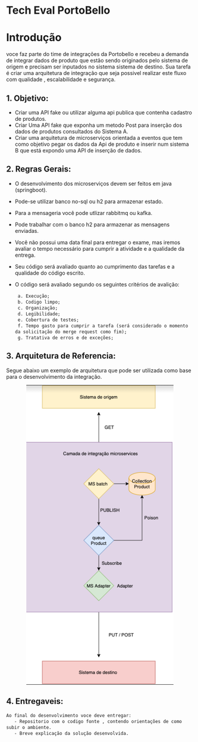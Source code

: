 
# Tech Eval PortoBello

# Introdução 
   voce faz parte do time de integrações da Portobello e recebeu a demanda de integrar dados de produto que estão sendo originados pelo sistema de origem  e precisam ser inputados no sistema sistema de destino. 
   Sua tarefa é criar uma arquitetura de integração que seja possivel realizar este fluxo com qualidade , escalabilidade e segurança. 

## 1. Objetivo:
        
  * Criar uma API fake ou utilizar alguma api publica que contenha cadastro de produtos. 
  * Criar Uma API fake que exponha um metodo Post para inserção dos dados de produtos consultados do Sistema A.
  * Criar uma arquitetura de microserviços orientada a eventos que tem como objetivo pegar os dados da Api de produto e inserir num sistema B que está expondo uma API de inserção de dados.
        
## 2. Regras Gerais:

  * O desenvolvimento dos microserviços devem ser feitos em java (springboot). 
  * Pode-se utilizar banco no-sql ou h2 para armazenar estado.
  * Para a mensageria você pode utlizar rabbitmq ou kafka.
  * Pode trabalhar com o banco h2 para armazenar as mensagens enviadas.
  * Você não possui uma data final para entregar o exame,  mas iremos avaliar o tempo necessário para cumprir a atividade e a qualidade da entrega.
  * Seu código será avaliado quanto ao cumprimento das tarefas e a qualidade do código escrito.
  * O código será avaliado segundo os seguintes critérios de avalição:
  
         a. Execução;
         b. Codigo limpo;
         c. Organização;
         d. Legibilidade;
         e. Cobertura de testes;
         f. Tempo gasto para cumprir a tarefa (será considerado o momento da solicitação do merge request como fim);
         g. Tratativa de erros e de exceções;
    
## 3. Arquitetura de Referencia:

Segue abaixo um exemplo de arquitetura que pode ser utilizada como base para o desenvolvimento da integração.

<p align="center">
<img src="imagens/fluxo.jpg" alt="Arquitetura de Referencia" title="Arquitetura de Referencia" />
</p>
  
  
## 4. Entregaveis:
    Ao final do desenvolvimento voce deve entregar: 
       - Repositorio com o codigo fonte , contendo orientações de como subir o ambiente. 
       - Breve explicação da solução desenvolvida.
